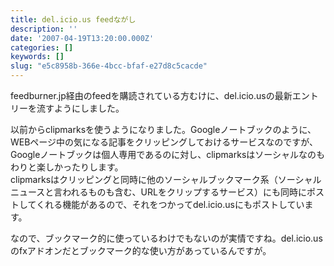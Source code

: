 ```yaml
---
title: del.icio.us feedながし
description: ''
date: '2007-04-19T13:20:00.000Z'
categories: []
keywords: []
slug: "e5c8958b-366e-4bcc-bfaf-e27d8c5cacde"
---
```

feedburner.jp経由のfeedを購読されている方むけに、del.icio.usの最新エントリーを流すようにしました。

以前からclipmarksを使うようになりました。Googleノートブックのように、WEBページ中の気になる記事をクリッピングしておけるサービスなのですが、Googleノートブックは個人専用であるのに対し、clipmarksはソーシャルなのもわりと楽しかったりします。  
clipmarksはクリッピングと同時に他のソーシャルブックマーク系（ソーシャルニュースと言われるものも含む、URLをクリップするサービス）にも同時にポストしてくれる機能があるので、それをつかってdel.icio.usにもポストしています。

なので、ブックマーク的に使っているわけでもないのが実情ですね。del.icio.usのfxアドオンだとブックマーク的な使い方があっているんですが。